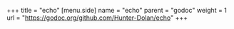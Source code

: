 +++
title = "echo"
[menu.side]
  name = "echo"
  parent = "godoc"
  weight = 1
  url = "https://godoc.org/github.com/Hunter-Dolan/echo"
+++
